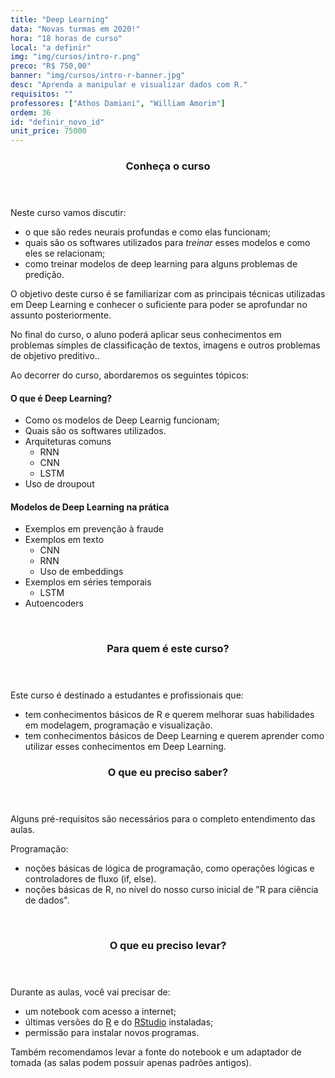 ```yaml
---
title: "Deep Learning"
data: "Novas turmas em 2020!"
hora: "18 horas de curso"
local: "a definir"
img: "img/cursos/intro-r.png"
preco: "R$ 750,00"
banner: "img/cursos/intro-r-banner.jpg"
desc: "Aprenda a manipular e visualizar dados com R."
requisitos: ""
professores: ["Athos Damiani", "William Amorim"]
ordem: 36
id: "definir_novo_id"
unit_price: 75000
---
```


<header class="section-header">
  <h3>Conheça o curso</h3>
</header>

Neste curso vamos discutir:

* o que são redes neurais profundas e como elas funcionam;
* quais são os softwares utilizados para _treinar_ esses modelos e como eles se relacionam;
* como treinar modelos de deep learning para alguns problemas de predição.

O objetivo deste curso é se familiarizar com as principais técnicas utilizadas em Deep Learning e conhecer o suficiente para poder se aprofundar no assunto posteriormente. 

No final do curso, o aluno poderá aplicar seus conhecimentos em problemas simples de classificação de textos, imagens e outros problemas de objetivo preditivo..

Ao decorrer do curso, abordaremos os seguintes tópicos:

#### O que é Deep Learning?

- Como os modelos de Deep Learnig funcionam;
- Quais são os softwares utilizados.
- Arquiteturas comuns
    - RNN
    - CNN
    - LSTM
- Uso de droupout
    
#### Modelos de Deep Learning na prática

- Exemplos em prevenção à fraude
- Exemplos em texto
    - CNN
    - RNN
    - Uso de embeddings
- Exemplos em séries temporais
    - LSTM
- Autoencoders

<br>
<header class="section-header">
  <h3>Para quem é este curso?</h3>
</header>

Este curso é destinado a estudantes e profissionais que:

- tem conhecimentos básicos de R e querem melhorar suas habilidades em modelagem, programação e visualização.
- tem conhecimentos básicos de Deep Learning e querem aprender como utilizar esses conhecimentos em Deep Learning.

<header class="section-header">
  <h3>O que eu preciso saber?</h3>
</header>

Alguns pré-requisitos são necessários para o completo entendimento das aulas. 

Programação:

- noções básicas de lógica de programação, como operações lógicas e controladores de fluxo (if, else).
- noções básicas de R, no nível do nosso curso inicial de "R para ciência de dados".

<br>
<header class="section-header">
  <h3>O que eu preciso levar?</h3>
</header>

Durante as aulas, você vai precisar de:

- um notebook com acesso a internet;
- últimas versões do [R](https://cran.r-project.org/) e do [RStudio](https://www.rstudio.com/products/rstudio/download/) instaladas;
- permissão para instalar novos programas.

Também recomendamos levar a fonte do notebook e um adaptador de tomada (as salas podem possuir apenas padrões antigos).
